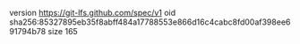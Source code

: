 version https://git-lfs.github.com/spec/v1
oid sha256:85327895eb35f8abff484a17788553e866d16c4cabc8fd00af398ee691794b78
size 165
